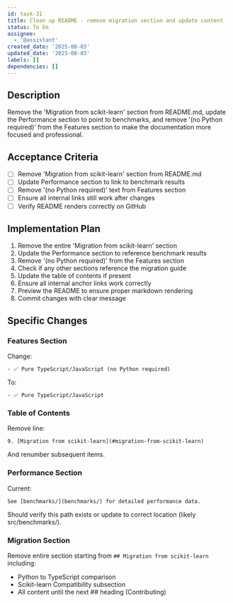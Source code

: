 ```yaml
---
id: task-31
title: Clean up README - remove migration section and update content
status: To Do
assignee:
  - '@assistant'
created_date: '2025-08-03'
updated_date: '2025-08-03'
labels: []
dependencies: []
---
```


## Description

Remove the 'Migration from scikit-learn' section from README.md, update the Performance section to point to benchmarks, and remove '(no Python required)' from the Features section to make the documentation more focused and professional.

## Acceptance Criteria

- [ ] Remove 'Migration from scikit-learn' section from README.md
- [ ] Update Performance section to link to benchmark results
- [ ] Remove '(no Python required)' text from Features section
- [ ] Ensure all internal links still work after changes
- [ ] Verify README renders correctly on GitHub

## Implementation Plan

1. Remove the entire 'Migration from scikit-learn' section
2. Update the Performance section to reference benchmark results
3. Remove '(no Python required)' from the Features section
4. Check if any other sections reference the migration guide
5. Update the table of contents if present
6. Ensure all internal anchor links work correctly
7. Preview the README to ensure proper markdown rendering
8. Commit changes with clear message

## Specific Changes

### Features Section
Change:
```
- ✅ Pure TypeScript/JavaScript (no Python required)
```
To:
```
- ✅ Pure TypeScript/JavaScript
```

### Table of Contents
Remove line:
```
9. [Migration from scikit-learn](#migration-from-scikit-learn)
```
And renumber subsequent items.

### Performance Section
Current:
```
See [benchmarks/](benchmarks/) for detailed performance data.
```
Should verify this path exists or update to correct location (likely src/benchmarks/).

### Migration Section
Remove entire section starting from `## Migration from scikit-learn` including:
- Python to TypeScript comparison
- Scikit-learn Compatibility subsection
- All content until the next ## heading (Contributing)
